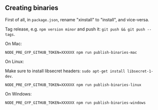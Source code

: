 ## Creating binaries

First of all, in `package.json`, rename "xinstall" to "install",
and vice-versa.

Tag release, e.g. `npm version minor` and push it: `git push && git push --tags`.

On Mac:

```
NODE_PRE_GYP_GITHUB_TOKEN=XXXXXX npm run publish-binaries-mac
```

On Linux:

Make sure to install libsecret headers: `sudo apt-get install libsecret-1-dev`.

```
NODE_PRE_GYP_GITHUB_TOKEN=XXXXXX npm run publish-binaries-linux
```

On Windows:

```
NODE_PRE_GYP_GITHUB_TOKEN=XXXXXX npm run publish-binaries-windows
```
